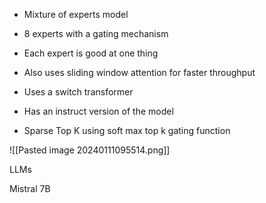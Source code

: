 
- Mixture of experts model

- 8 experts with a gating mechanism

* Each expert is good at one thing

*  Also uses sliding window attention for faster throughput 

* Uses a switch transformer

* Has an instruct version of the model

* Sparse Top K using soft max top k gating function

![[Pasted image 20240111095514.png]]



LLMs

Mistral 7B